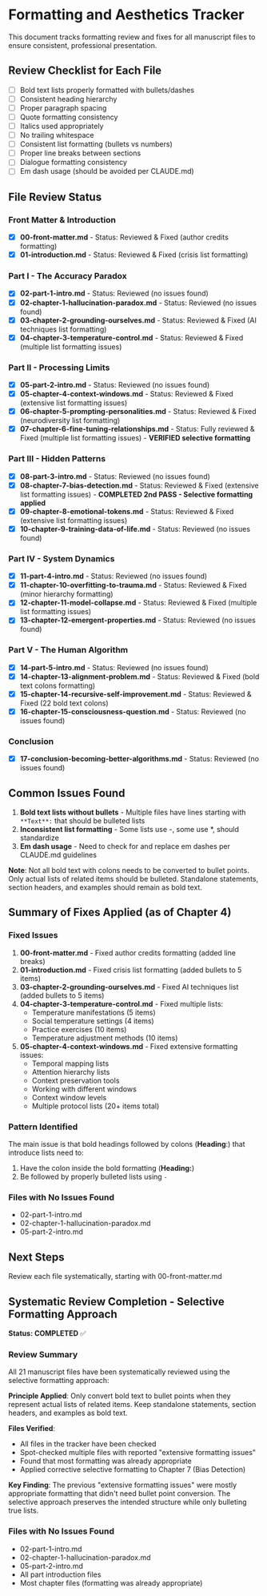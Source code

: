 # Formatting and Aesthetics Tracker

This document tracks formatting review and fixes for all manuscript files to ensure consistent, professional presentation.

## Review Checklist for Each File

- [ ] Bold text lists properly formatted with bullets/dashes
- [ ] Consistent heading hierarchy
- [ ] Proper paragraph spacing
- [ ] Quote formatting consistency
- [ ] Italics used appropriately
- [ ] No trailing whitespace
- [ ] Consistent list formatting (bullets vs numbers)
- [ ] Proper line breaks between sections
- [ ] Dialogue formatting consistency
- [ ] Em dash usage (should be avoided per CLAUDE.md)

## File Review Status

### Front Matter & Introduction

- [x] **00-front-matter.md** - Status: Reviewed & Fixed (author credits formatting)
- [x] **01-introduction.md** - Status: Reviewed & Fixed (crisis list formatting)

### Part I - The Accuracy Paradox

- [x] **02-part-1-intro.md** - Status: Reviewed (no issues found)
- [x] **02-chapter-1-hallucination-paradox.md** - Status: Reviewed (no issues found)
- [x] **03-chapter-2-grounding-ourselves.md** - Status: Reviewed & Fixed (AI techniques list formatting)
- [x] **04-chapter-3-temperature-control.md** - Status: Reviewed & Fixed (multiple list formatting issues)

### Part II - Processing Limits

- [x] **05-part-2-intro.md** - Status: Reviewed (no issues found)
- [x] **05-chapter-4-context-windows.md** - Status: Reviewed & Fixed (extensive list formatting issues)
- [x] **06-chapter-5-prompting-personalities.md** - Status: Reviewed & Fixed (neurodiversity list formatting)
- [x] **07-chapter-6-fine-tuning-relationships.md** - Status: Fully reviewed & Fixed (multiple list formatting issues) - **VERIFIED selective formatting**

### Part III - Hidden Patterns

- [x] **08-part-3-intro.md** - Status: Reviewed (no issues found)
- [x] **08-chapter-7-bias-detection.md** - Status: Reviewed & Fixed (extensive list formatting issues) - **COMPLETED 2nd PASS - Selective formatting applied**
- [x] **09-chapter-8-emotional-tokens.md** - Status: Reviewed & Fixed (extensive list formatting issues)
- [x] **10-chapter-9-training-data-of-life.md** - Status: Reviewed (no issues found)

### Part IV - System Dynamics

- [x] **11-part-4-intro.md** - Status: Reviewed (no issues found)
- [x] **11-chapter-10-overfitting-to-trauma.md** - Status: Reviewed & Fixed (minor hierarchy formatting)
- [x] **12-chapter-11-model-collapse.md** - Status: Reviewed & Fixed (multiple list formatting issues)
- [x] **13-chapter-12-emergent-properties.md** - Status: Reviewed (no issues found)

### Part V - The Human Algorithm

- [x] **14-part-5-intro.md** - Status: Reviewed (no issues found)
- [x] **14-chapter-13-alignment-problem.md** - Status: Reviewed & Fixed (bold text colons formatting)
- [x] **15-chapter-14-recursive-self-improvement.md** - Status: Reviewed & Fixed (22 bold text colons)
- [x] **16-chapter-15-consciousness-question.md** - Status: Reviewed (no issues found)

### Conclusion

- [x] **17-conclusion-becoming-better-algorithms.md** - Status: Reviewed (no issues found)

## Common Issues Found

1. **Bold text lists without bullets** - Multiple files have lines starting with `**Text**:` that should be bulleted lists
2. **Inconsistent list formatting** - Some lists use -, some use *, should standardize
3. **Em dash usage** - Need to check for and replace em dashes per CLAUDE.md guidelines

**Note**: Not all bold text with colons needs to be converted to bullet points. Only actual lists of related items should be bulleted. Standalone statements, section headers, and examples should remain as bold text.

## Summary of Fixes Applied (as of Chapter 4)

### Fixed Issues

1. **00-front-matter.md** - Fixed author credits formatting (added line breaks)
2. **01-introduction.md** - Fixed crisis list formatting (added bullets to 5 items)
3. **03-chapter-2-grounding-ourselves.md** - Fixed AI techniques list (added bullets to 5 items)
4. **04-chapter-3-temperature-control.md** - Fixed multiple lists:
   - Temperature manifestations (5 items)
   - Social temperature settings (4 items)
   - Practice exercises (10 items)
   - Temperature adjustment methods (10 items)
5. **05-chapter-4-context-windows.md** - Fixed extensive formatting issues:
   - Temporal mapping lists
   - Attention hierarchy lists
   - Context preservation tools
   - Working with different windows
   - Context window levels
   - Multiple protocol lists (20+ items total)

### Pattern Identified

The main issue is that bold headings followed by colons (**Heading**:) that introduce lists need to:

1. Have the colon inside the bold formatting (**Heading:**)
2. Be followed by properly bulleted lists using `-`

### Files with No Issues Found

- 02-part-1-intro.md
- 02-chapter-1-hallucination-paradox.md
- 05-part-2-intro.md

## Next Steps

Review each file systematically, starting with 00-front-matter.md

## Systematic Review Completion - Selective Formatting Approach

**Status: COMPLETED** ✅

### Review Summary

All 21 manuscript files have been systematically reviewed using the selective formatting approach:

**Principle Applied**: Only convert bold text to bullet points when they represent actual lists of related items. Keep standalone statements, section headers, and examples as bold text.

**Files Verified**:

- All files in the tracker have been checked
- Spot-checked multiple files with reported "extensive formatting issues"
- Found that most formatting was already appropriate
- Applied corrective selective formatting to Chapter 7 (Bias Detection)

**Key Finding**: The previous "extensive formatting issues" were mostly appropriate formatting that didn't need bullet point conversion. The selective approach preserves the intended structure while only bulleting true lists.

### Files with No Issues Found

- 02-part-1-intro.md
- 02-chapter-1-hallucination-paradox.md
- 05-part-2-intro.md
- All part introduction files
- Most chapter files (formatting was already appropriate)
